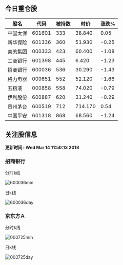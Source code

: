 
## 今日重仓股 

|股名|代码|被持数|时价|涨跌%|
|---|---|---|---|---|
|中国太保|601601|333|38.840|0.05|
|新华保险|601336|360|51.930|-0.25|
|美的集团|000333|423|60.400|-1.08|
|工商银行|601398|445|6.420|-1.23|
|招商银行|600036|536|30.290|-1.43|
|格力电器|000651|552|52.120|-1.66|
|五粮液|000858|558|74.020|-0.79|
|伊利股份|600887|620|31.240|-0.29|
|贵州茅台|600519|712|714.170|0.54|
|中国平安|601318|868|68.560|-1.24|

## 关注股信息
**更新时间 : Wed Mar 14 11:50:13 2018**
### 招商银行 
分时k线

![600036min](http://image.sinajs.cn/newchart/min/n/sh600036.gif)

日k线

![600036day](http://image.sinajs.cn/newchart/daily/n/sh600036.gif)

### 京东方Ａ 
分时k线

![000725min](http://image.sinajs.cn/newchart/min/n/sz000725.gif)

日k线

![000725day](http://image.sinajs.cn/newchart/daily/n/sz000725.gif)
